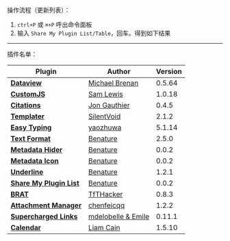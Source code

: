 操作流程（更新列表）：
1. `ctrl+P` 或 `⌘+P` 呼出命令面板
2. 输入 `Share My Plugin List/Table`，回车。得到如下结果

---

插件名单：

| Plugin | Author | Version |
| ---- | ---- | ---- |
| [**Dataview**](https://obsidian.md/plugins?id=dataview) | [Michael Brenan ](https://github.com/blacksmithgu) | 0.5.64 |
| [**CustomJS**](https://obsidian.md/plugins?id=customjs) | [Sam Lewis](https://github.com/samlewis0602) | 1.0.18 |
| [**Citations**](https://obsidian.md/plugins?id=obsidian-citation-plugin) | [Jon Gauthier](http://foldl.me) | 0.4.5 |
| [**Templater**](https://obsidian.md/plugins?id=templater-obsidian) | [SilentVoid](https://github.com/SilentVoid13) | 2.1.2 |
| [**Easy Typing**](https://obsidian.md/plugins?id=easy-typing-obsidian) | [yaozhuwa](https://github.com/Yaozhuwa) | 5.1.14 |
| [**Text Format**](https://obsidian.md/plugins?id=obsidian-text-format) | [Benature](https://github.com/Benature) | 2.5.0 |
| [**Metadata Hider**](https://github.com/Benature/obsidian-metadata-hider) | [Benature](https://github.com/Benature) | 0.0.2 |
| [**Metadata Icon**](https://github.com/Benature/obsidian-metadata-icon) | [Benature](https://github.com/Benature) | 0.0.2 |
| [**Underline**](https://obsidian.md/plugins?id=obsidian-underline) | [Benature](https://github.com/Benature) | 1.2.1 |
| [**Share My Plugin List**](https://github.com/Benature/obsidian-share-my-plugin-list) | [Benature](https://github.com/Benature) | 0.0.2 |
| [**BRAT**](https://obsidian.md/plugins?id=obsidian42-brat) | [TfTHacker](https://github.com/TfTHacker/obsidian42-brat) | 0.8.3 |
| [**Attachment Manager**](https://obsidian.md/plugins?id=attachment-manager) | [chenfeicqq](https://github.com/chenfeicqq) | 1.2.2 |
| [**Supercharged Links**](https://obsidian.md/plugins?id=supercharged-links-obsidian) | [mdelobelle & Emile](https://github.com/mdelobelle/mdelobelle/tree/main) | 0.11.1 |
| [**Calendar**](https://obsidian.md/plugins?id=calendar) | [Liam Cain](https://github.com/liamcain/) | 1.5.10 |
